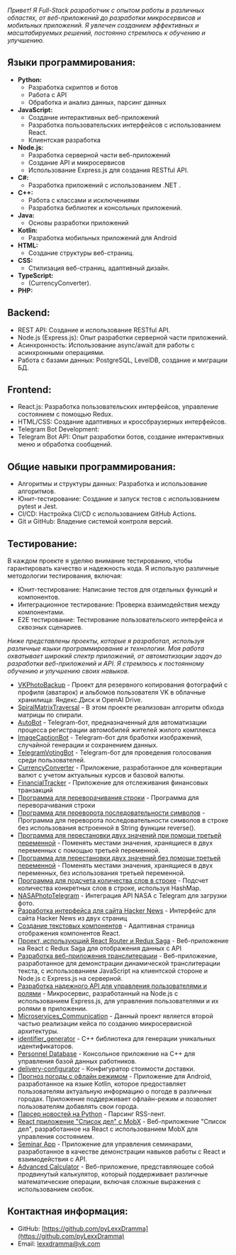 *Привет! Я Full-Stack разработчик с опытом работы в различных областях, от веб-приложений до разработки микросервисов и мобильных приложений.  Я увлечен созданием эффективных и масштабируемых решений, постоянно стремлюсь к обучению и улучшению.*

## Языки программирования:

*   **Python:**
    *   Разработка скриптов и ботов 
    *   Работа с API 
    *   Обработка и анализ данных, парсинг данных 
*   **JavaScript:**
    *   Создание интерактивных веб-приложений 
    *   Разработка пользовательских интерфейсов с использованием React.
    *   Клиентская разработка 
*   **Node.js:**
    *   Разработка серверной части веб-приложений 
    *   Создание API и микросервисов 
    *   Использование Express.js для создания RESTful API.
*   **C#:**
    *   Разработка приложений с использованием .NET .
*   **C++:**
    *   Работа с классами и исключениями 
    *   Разработка библиотек и консольных приложений.
*   **Java:**
    *   Основы разработки приложений
*   **Kotlin:**
    *   Разработка мобильных приложений для Android 
*   **HTML:**
    *   Создание структуры веб-страниц.
*   **CSS:**
    *   Стилизация веб-страниц, адаптивный дизайн.
*   **TypeScript:**
    *   (CurrencyConverter).
*   **PHP:**

## Backend:
- REST API: Создание и использование RESTful API.
- Node.js (Express.js): Опыт разработки серверной части приложений.
- Асинхронность: Использование async/await для работы с асинхронными операциями.
- Работа с базами данных: PostgreSQL, LevelDB, создание и миграции БД.
## Frontend:
- React.js: Разработка пользовательских интерфейсов, управление состоянием с помощью Redux.
- HTML/CSS: Создание адаптивных и кроссбраузерных интерфейсов.
- Telegram Bot Development:
- Telegram Bot API: Опыт разработки ботов, создание интерактивных меню и обработка сообщений.
## Общие навыки программирования:
- Алгоритмы и структуры данных: Разработка и использование алгоритмов.
- Юнит-тестирование: Создание и запуск тестов с использованием pytest и Jest.
- CI/CD: Настройка CI/CD с использованием GitHub Actions.
- Git и GitHub: Владение системой контроля версий.
##  Тестирование:
В каждом проекте я уделяю внимание тестированию, чтобы гарантировать качество и надежность кода.
 Я использую различные методологии тестирования, включая:

- Юнит-тестирование: Написание тестов для отдельных функций и компонентов.
- Интеграционное тестирование: Проверка взаимодействия между компонентами.
- E2E тестирование: Тестирование пользовательского интерфейса и сквозных сценариев.

*Ниже представлены проекты, которые я разработал, используя различные языки программирования и технологии. Моя работа охватывает широкий спектр приложений, от автоматизации задач до разработки веб-приложений и API. Я стремлюсь к постоянному обучению и улучшению своих навыков.*


- [VKPhotoBackup](https://github.com/pyLexxDramma/VKPhotoBackup) - Проект для резервного копирования фотографий с профиля (аватарок) и альбомов пользователя VK в облачные хранилища: Яндекс.Диск и OpenAI Drive.
- [SpiralMatrixTraversal](https://github.com/pyLexxDramma/SpiralMatrixTraversal) -  В этом проекте реализован алгоритм обхода матрицы по спирали.
- [AutoBot](https://github.com/pyLexxDramma/AutoBot) - Telegram-бот, предназначенный для автоматизации процесса регистрации автомобилей жителей жилого комплекса
- [ImageCaptionBot](https://github.com/pyLexxDramma/ImageCaptionBot) - Telegram-бот для бработки изображений, случайной генерации и сохранением данных.
- [TelegramVotingBot](https://github.com/pyLexxDramma/TelegramVotingBot) - Telegram-бот для проведения голосования среди пользователей.
- [CurrencyConverter](https://github.com/pyLexxDramma/CurrencyConverter) - Приложение, разработанное для конвертации валют с учетом актуальных курсов и базовой валюты.
- [FinancialTracker](https://github.com/pyLexxDramma/FinancialTracker) - Приложение для отслеживания финансовых транзакций
- [Программа для переворачивания строки](https://github.com/pyLexxDramma/reverse_string) - Программа для переворачивания строки
- [Программа для переворота последовательности символов](https://github.com/pyLexxDramma/reverse_character_sequence) - Программа для переворота последовательности символов в строке без использования встроенной в String функции reverse().
- [Программа для перестановки двух значений при помощи третьей переменной](https://github.com/pyLexxDramma/swap_values) - Поменять местами значения, хранящиеся в двух переменных с помощью третьей переменной.
- [Программа для перестановки двух значений без помощи третьей переменной](https://github.com/pyLexxDramma/swap_values_without_temp) - Поменять местами значения, хранящиеся в двух переменных, без использования третьей переменной.
- [Программа для подсчета количества слов в строке](https://github.com/pyLexxDramma/word_count) - Подсчет количества конкретных слов в строке, используя HashMap.
- [NASAPhotoTelegram](https://github.com/pyLexxDramma/NASAPhotoTelegram) - Интеграция API NASA с Telegram для загрузки фото.
- [Разработка интерфейса для сайта Hacker News](https://github.com/pyLexxDramma/hacker_news) - Интерфейс для сайта Hacker News из двух страниц
- [Создание текстовых компонентов](https://github.com/pyLexxDramma/ReactComponentList) - Адаптивная страница отображения компонентов React.
- [Проект, использующий React Router и Redux Saga](https://github.com/pyLexxDramma/ReactComponentList) - Веб-приложение на React с Redux Saga для отображения данных с API
- [Разработка веб-приложения транслитерации](https://github.com/pyLexxDramma/WebTransliteration) - Веб-приложение, разработанное для демонстрации динамической транслитерации текста, с использованием JavaScript на клиентской стороне и Node.js с Express.js на серверной. 
- [Разработка надежного API для управления пользователями и ролями](https://github.com/pyLexxDramma/UserService) - Микросервис, разработанный на Node.js с использованием Express.js, для управления пользователями и их ролями в приложении.
- [Microservices_Communication](https://github.com/pyLexxDramma/Microservices_Communication)  - Данный проект является второй частью реализации кейса по созданию микросервисной архитектуры.
- [identifier_generator](https://github.com/pyLexxDramma/identifier_generator) - C++ библиотекa для генерации уникальных идентификаторов.
- [Personnel Database](https://github.com/pyLexxDramma/WorkersDatabase) - Консольное приложение на C++ для управления базой данных работников.
- [delivery-configurator](https://github.com/pyLexxDramma/delivery-configurator) - Конфигуратор стоимости доставки.
- [Прогноз погоды с офлайн режимом](https://github.com/pyLexxDramma/WeatherApp) - Приложение для Android, разработанное на языке Kotlin, которое предоставляет пользователям актуальную информацию о погоде в различных городах. Приложение поддерживает офлайн-режим и позволяет пользователям добавлять свои города.
- [Парсер новостей на Python](https://github.com/pyLexxDramma/news_parser.py) - Парсинг RSS-лент.
- [React приложение "Список дел" с MobX](https://github.com/pyLexxDramma/todo-list) - Веб-приложение "Список дел", разработанное на React с использованием MobX для управления состоянием.
- [Seminar App](https://github.com/pyLexxDramma/seminar-app) - Приложение для управления семинарами, разработанное в качестве демонстрации навыков работы с React и взаимодействия с API.
- [Advanced Calculator](https://github.com/pyLexxDramma/calculator) - Веб-приложение, представляющее собой продвинутый калькулятор, который поддерживает различные математические операции, включая сложные выражения с использованием скобок. 

  


  

## Контактная информация:

- GitHub: [https://github.com/pyLexxDramma](https://github.com/pyLexxDramma)
- Email: [lexxdramma@vk.com](mailto:lexxdramma@vk.com)
